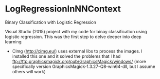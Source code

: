 # LogRegressionInNNContext
Binary Classification with Logistic Regression

Visual Studio (2015) project with my code for binay classification using logistic regression. This was the first step to delve deeper into deep learning

- CImg (http://cimg.eu/) uses external libs to process the images. I installed this one and it solved the problems that I had ftp://ftp.graphicsmagick.org/pub/GraphicsMagick/windows/ (more specifically version GraphicsMagick-1.3.27-Q8-win64-dll, but I assume others will work)
